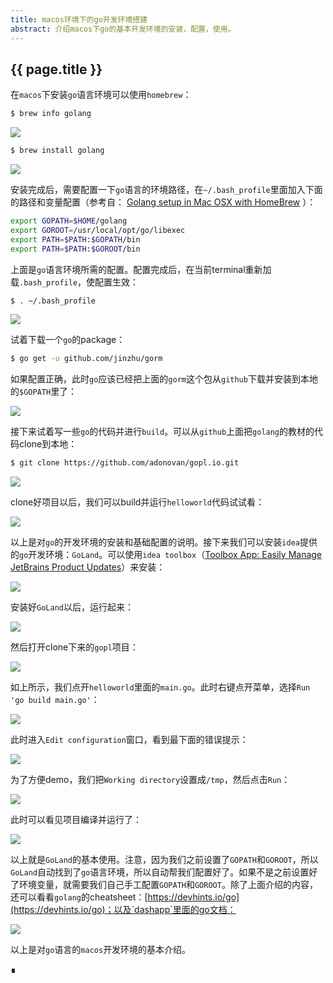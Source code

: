 ```yaml
---
title: macos环境下的go开发环境搭建
abstract: 介绍macos下go的基本开发环境的安装，配置，使用。
---
```


## {{ page.title }}

在`macos`下安装`go`语言环境可以使用`homebrew`：

```bash
$ brew info golang
```

![](https://raw.githubusercontent.com/liweinan/blogpic2019/master/data/apr27/95262CB6-EF4E-4B4E-8C18-BF7332F4697A.png)

```bash
$ brew install golang
```

![](https://raw.githubusercontent.com/liweinan/blogpic2019/master/data/apr27/1722DD73-EE34-4F02-9636-0F045A808A49.png)

安装完成后，需要配置一下`go`语言的环境路径，在`~/.bash_profile`里面加入下面的路径和变量配置（参考自： [Golang setup in Mac OSX with HomeBrew](https://gist.github.com/vsouza/77e6b20520d07652ed7d) ）：

```bash
export GOPATH=$HOME/golang
export GOROOT=/usr/local/opt/go/libexec
export PATH=$PATH:$GOPATH/bin
export PATH=$PATH:$GOROOT/bin
```

上面是`go`语言环境所需的配置。配置完成后，在当前terminal重新加载`.bash_profile`，使配置生效：

```bash
$ . ~/.bash_profile
```

![](https://raw.githubusercontent.com/liweinan/blogpic2019/master/data/apr27/0E55C335-5943-413A-A386-B67A358D8F84.png)

试着下载一个`go`的package：

```bash
$ go get -u github.com/jinzhu/gorm
```

如果配置正确，此时`go`应该已经把上面的`gorm`这个包从`github`下载并安装到本地的`$GOPATH`里了：

![](https://raw.githubusercontent.com/liweinan/blogpic2019/master/data/apr27/FA92A6F8-9B69-4769-BD43-D7008AC982D1.png)

接下来试着写一些`go`的代码并进行`build`。可以从`github`上面把`golang`的教材的代码clone到本地：

```bash
$ git clone https://github.com/adonovan/gopl.io.git
```

![](https://raw.githubusercontent.com/liweinan/blogpic2019/master/data/apr27/D63E7550-008F-46DB-B7C4-8CF9F4FAEB4A.png)

clone好项目以后，我们可以build并运行`helloworld`代码试试看：

![](https://raw.githubusercontent.com/liweinan/blogpic2019/master/data/apr27/0EC4E3B2-D99E-4F2B-BBA0-5850B0A29646.png)

以上是对`go`的开发环境的安装和基础配置的说明。接下来我们可以安装`idea`提供的`go`开发环境：`GoLand`。可以使用`idea toolbox`（[Toolbox App: Easily Manage JetBrains Product Updates](https://www.jetbrains.com/toolbox/app/)）来安装：

![](https://raw.githubusercontent.com/liweinan/blogpic2019/master/data/apr27/0E37E932-8CAE-418C-BCF4-349871A34BE0.png)

安装好`GoLand`以后，运行起来：

![](https://raw.githubusercontent.com/liweinan/blogpic2019/master/data/apr27/4971556342377_.pic_hd.jpg)

然后打开clone下来的`gopl`项目：

![](https://raw.githubusercontent.com/liweinan/blogpic2019/master/data/apr27/29F9DC99-4F05-49FF-AF3B-1A7CDD6D7514.png)

如上所示，我们点开`helloworld`里面的`main.go`。此时右键点开菜单，选择`Run 'go build main.go'`：

![](https://raw.githubusercontent.com/liweinan/blogpic2019/master/data/apr27/DD96B650-0CDC-4369-920C-7219A564BE11.png)

此时进入`Edit configuration`窗口，看到最下面的错误提示：

![](https://raw.githubusercontent.com/liweinan/blogpic2019/master/data/apr27/7B5057EB-A212-4D61-A031-88E8A4B12A5D.png)

为了方便demo，我们把`Working directory`设置成`/tmp`，然后点击`Run`：

![](https://raw.githubusercontent.com/liweinan/blogpic2019/master/data/apr27/D83EE05B-D701-457C-BCA9-3FF3D6F08E72.png)

此时可以看见项目编译并运行了：

![](https://raw.githubusercontent.com/liweinan/blogpic2019/master/data/apr27/53951C26-97D8-472A-BE16-9E7B51A5A161.png)

以上就是`GoLand`的基本使用。注意，因为我们之前设置了`GOPATH`和`GOROOT`，所以`GoLand`自动找到了`go`语言环境，所以自动帮我们配置好了。如果不是之前设置好了环境变量，就需要我们自己手工配置`GOPATH`和`GOROOT`。除了上面介绍的内容，还可以看看`golang`的cheatsheet：[https://devhints.io/go](https://devhints.io/go)；以及`dashapp`里面的go文档：

![](https://raw.githubusercontent.com/liweinan/blogpic2019/master/data/apr27/0110D3CA-5BA8-48D8-8811-DD68CC0B35E2.png)

以上是对`go`语言的`macos`开发环境的基本介绍。

∎



